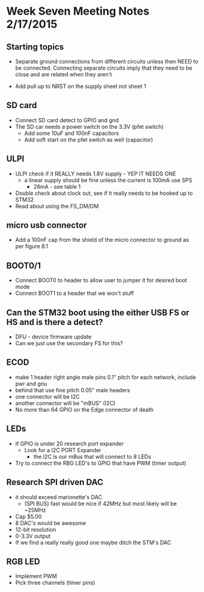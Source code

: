 # Week Seven Meeting Notes 2/17/2015

## Starting topics
* Separate ground connections from different circuits unless then NEED to be connected.  Connecting separate circuits imply that they need to be close and are related when they aren't

* Add pull up to NRST on the supply sheet not sheet 1


## SD card 
* Connect SD card detect to GPIO and gnd
* The SD car needs a power switch on the 3.3V (pfet switch)
	*	Add some 10uF and 100nF capacitors
	*	Add soft start on the pfet switch as well (capacitor)

## ULPI
*	ULPI check if it REALLY needs 1.8V supply - YEP IT NEEDS ONE
	*	a linear supply should be fine unless the current is 100mA use SPS
		*	28mA - see table 1
*	Double check about clock out, see if it really needs to be hooked up to STM32
*	Read about using the FS_DM/DM 
	

## micro usb connector
*	Add a 100nF cap from the shield of the micro connector to ground as per figure 8.1

## BOOT0/1
*	Connect BOOT0 to header to allow user to jumper it for desired boot mode
*	Connect BOOT1 to a header that we won't stuff

## Can the STM32 boot using the either USB FS or HS and is there a detect? 
*	DFU - device firmware update
*	Can we just use the secondary FS for this?

## ECOD
*	make 1 header right angle male pins 0.1" pitch for each network, include pwr and gnu
*	behind that use fine pitch 0.05" male headers 
*	one connector will be I2C 
*	another connector will be "mBUS" (I2C)
* No more than 64 GPIO on the Edge connector of death


## LEDs
* if GPIO is under 20 research port expander
	*	Look for a I2C PORT Expander 
		*	the I2C is our mBus that will connect to 8 LEDs 
* Try to connect the RBG LED's to GPIO that have PWM (timer output)

## Research SPI driven DAC
*	it should exceed marionette's DAC 
	*	(SPI BUS) fast would be nice if 42MHz but most likely will be ~25MHz
*	Cap $5.00
*	8 DAC's would be awesome
*	12-bit resolution
*	0-3.3V output 
*	If we find a really really good one maybe ditch the STM's DAC

## RGB LED
* Implement PWM 
 * Pick three channels (timer pins)

